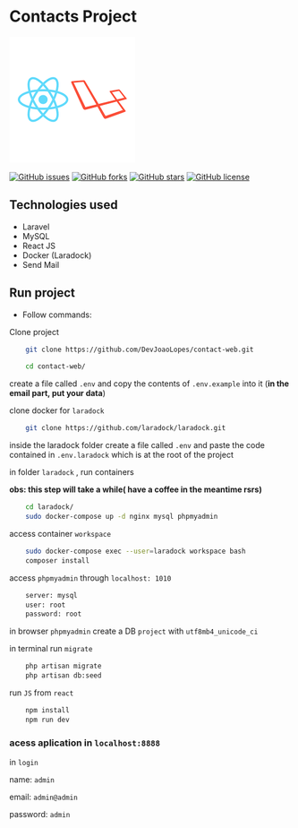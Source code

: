 # Contacts Project
![image info](./public/images/readme.png)



[![GitHub issues](https://img.shields.io/github/issues/DevJoaoLopes/contact-web)](https://github.com/DevJoaoLopes/contact-web/issues)
[![GitHub forks](https://img.shields.io/github/forks/DevJoaoLopes/contact-web)](https://github.com/DevJoaoLopes/contact-web/network)
[![GitHub stars](https://img.shields.io/github/stars/DevJoaoLopes/contact-web)](https://github.com/DevJoaoLopes/contact-web/stargazers)
[![GitHub license](https://img.shields.io/github/license/DevJoaoLopes/contact-web)](https://github.com/DevJoaoLopes/contact-web/blob/master/LICENSE)

## Technologies used

- Laravel
- MySQL
- React JS
- Docker (Laradock)
- Send Mail

## Run project

- Follow commands: 

Clone project

```sh
    git clone https://github.com/DevJoaoLopes/contact-web.git
```

```sh
    cd contact-web/
```

create a file called ```.env``` and copy the contents of ```.env.example``` into it
(**in the email part, put your data**)

clone docker for ```laradock```
```sh
    git clone https://github.com/laradock/laradock.git
```
inside the laradock folder create a file called ```.env``` and paste the code contained in ```.env.laradock``` which is at the root of the project


in folder ```laradock``` , run containers

**obs: this step will take a while(
have a coffee in the meantime rsrs)**

```sh
    cd laradock/
    sudo docker-compose up -d nginx mysql phpmyadmin
```


access container ```workspace```
```sh
    sudo docker-compose exec --user=laradock workspace bash
    composer install
```

access `phpmyadmin` through `localhost: 1010`
```sh
    server: mysql
    user: root
    password: root
```


in browser `phpmyadmin` create a DB ```project``` with `utf8mb4_unicode_ci`



in terminal run ```migrate```
```sh
    php artisan migrate
    php artisan db:seed
```

run `JS` from `react`
```sh
    npm install
    npm run dev
```

### **acess aplication in `localhost:8888`**

in `login`

name: `admin`

email: `admin@admin`

password: `admin`